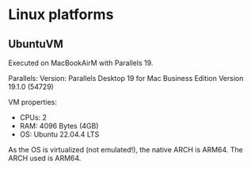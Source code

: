 # Linux platforms

## UbuntuVM

Executed on MacBookAirM with Parallels 19.

Parallels:
Version: Parallels Desktop 19 for Mac Business Edition Version 19.1.0 (54729)

VM properties:

- CPUs: 2
- RAM: 4096 Bytes (4GB)
- OS: Ubuntu 22.04.4 LTS

As the OS is virtualized (not emulated!), the native ARCH is ARM64.
The ARCH used is ARM64.

